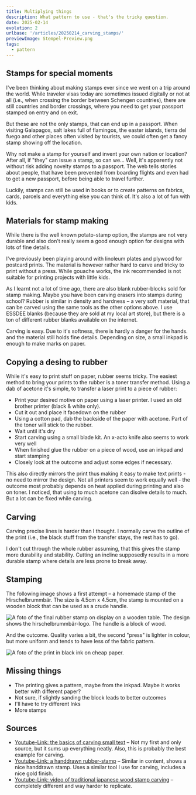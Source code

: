 ```yaml
---
title: Multiplying things
description: What pattern to use - that's the tricky question.
date: 2025-02-14
evolution: 2
urlbase: '/articles/20250214_carving_stamps/'
previewImage: Stempel-Preview.png
tags:
  - pattern
---
```


## Stamps for special moments
I've been thinking about making stamps ever since we went on a trip around the world. While traveler visas today are sometimes issued digitally or not at all (i.e., when crossing the border between Schengen countries), there are still countries and border crossings, where you need to get your passport stamped on entry and on exit. 

But these are not the only stamps, that can end up in a passport. When visiting Galapagos, salt lakes full of flamingos, the easter islands, tierra del fuego and other places often visited by tourists, we could often get a fancy stamp showing off the location.

Why not make a stamp for yourself and invent your own nation or location? After all, if "they" can issue a stamp, so can we... Well, it's apparently not without risk adding novelty stamps to a passport. The web tells stories about people, that have been prevented from boarding flights and even had to get a new passport, before being able to travel further.

Luckily, stamps can still be used in books or to create patterns on fabrics, cards, parcels and everything else you can think of. It's also a lot of fun with kids. 

## Materials for stamp making
While there is the well known potato-stamp option, the stamps are not very durable and also don't really seem a good enough option for designs with lots of fine details. 

I've previously been playing around with linoleum plates and plywood for postcard prints. The material is however rather hard to carve and tricky to print without a press. While gouache works, the ink recommended is not suitable for printing projects with little kids. 

As I learnt not a lot of time ago, there are also blank rubber-blocks sold for stamp making. Maybe you have been carving erasers into stamps during school? Rubber is similar in density and hardness – a very soft material, that can be carved using the same tools as the other options above. I use ESSDEE blanks (because they are sold at my local art store), but there is a ton of different rubber blanks available on the internet. 

Carving is easy. Due to it's softness, there is hardly a danger for the hands. and the material still holds fine details. Depending on size, a small inkpad is enough to make marks on paper. 

## Copying a desing to rubber
While it's easy to print stuff on paper, rubber seems tricky. The easiest method to bring your prints to the rubber is a toner transfer method. Using a dab of acetone it's simple, to transfer a laser print to a piece of rubber: 
- Print your desired motive on paper using a laser printer. I used an old brother printer (black & white only).
- Cut it out and place it facedown on the rubber
- Using a cotton pad, dab the backside of the paper with acetone. Part of the toner will stick to the rubber. 
- Wait until it's dry
- Start carving using a small blade kit. An x-acto knife also seems to work very well
- When finished glue the rubber on a piece of wood, use an inkpad and start stamping
- Closely look at the outcome and adjust some edges if necessary. 

This also directly mirrors the print thus making it easy to make text prints - no need to mirror the design. 
Not all printers seem to work equally well - the outcome most probably depends on heat applied during printing and also on toner. 
I noticed, that using to much acetone can disolve details to much. But a lot can be fixed while carving. 

## Carving
Carving precise lines is harder than I thought. I normally carve the outline of the print (i.e., the black stuff from the transfer stays, the rest has to go).

I don't cut through the whole rubber assuming, that this gives the stamp more durability and stability. 
Cutting an incline supposedly results in a more durable stamp where details are less prone to break away. 

## Stamping

The following image shows a first attempt – a homemade stamp of the Hirschelbrummbär. The size is 4.5cm x 4.5cm, the stamp is mounted on a wooden block that can be used as a crude handle. 

![A foto of the final rubber stamp on display on a wooden table. The design shows the hirschelbrummbär-logo. The handle is a block of wood.](./../Stamp.png "Hirschelbrummbär stamp")

And the outcome. Quality varies a bit, the second "press" is lighter in colour, but more uniform and tends to have less of the fabric pattern. 

![A foto of the print in black ink on cheap paper.](./../Result.png "The Hirschelbrummbär")

## Missing things
- The printing gives a pattern, maybe from the inkpad. Maybe it works better with different paper? 
- Not sure, if slightly sanding the block leads to better outcomes
- I'll have to try different Inks
- More stamps

## Sources
- [Youtube-Link: the basics of carving small text](https://www.youtube.com/watch?v=LBP4LwZfKH8) – Not my first and only source, but it sums up everything neatly. Also, this is probably the best example for carving.
- [Youtube-Link: a handdrawn rubber-stamp](https://www.youtube.com/watch?v=3Z4SM5E_hY0) – Similar in content, shows a nice handdrawn stamp. Uses a similar tool I use for carving, includes a nice gold finish. 
- [Youtube-Link: video of traditional japanese wood stamp carving](https://www.youtube.com/watch?v=35YKSeXIYT8) – completely different and way harder to replicate. 
